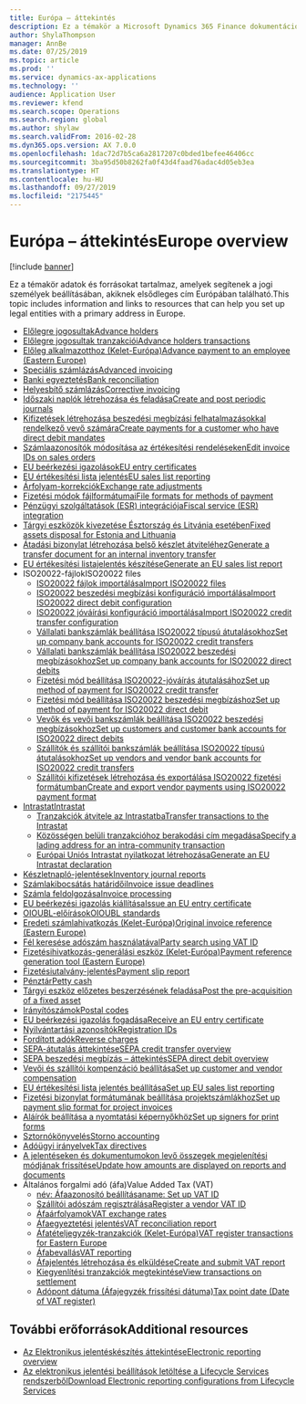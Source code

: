 ```yaml
---
title: Európa – áttekintés
description: Ez a témakör a Microsoft Dynamics 365 Finance dokumentációforrásokra mutató hivatkozásokat tartalmaz Európára vonatkozóan.
author: ShylaThompson
manager: AnnBe
ms.date: 07/25/2019
ms.topic: article
ms.prod: ''
ms.service: dynamics-ax-applications
ms.technology: ''
audience: Application User
ms.reviewer: kfend
ms.search.scope: Operations
ms.search.region: global
ms.author: shylaw
ms.search.validFrom: 2016-02-28
ms.dyn365.ops.version: AX 7.0.0
ms.openlocfilehash: 1dac72d7b5ca6a2817207c0bded1befee46406cc
ms.sourcegitcommit: 3ba95d50b8262fa0f43d4faad76adac4d05eb3ea
ms.translationtype: HT
ms.contentlocale: hu-HU
ms.lasthandoff: 09/27/2019
ms.locfileid: "2175445"
---
```

# <a name="europe-overview"></a><span data-ttu-id="02a35-103">Európa – áttekintés</span><span class="sxs-lookup"><span data-stu-id="02a35-103">Europe overview</span></span>

[!include [banner](../includes/banner.md)]

<span data-ttu-id="02a35-104">Ez a témakör adatok és forrásokat tartalmaz, amelyek segítenek a jogi személyek beállításában, akiknek elsődleges cím Európában található.</span><span class="sxs-lookup"><span data-stu-id="02a35-104">This topic includes information and links to resources that can help you set up legal entities with a primary address in Europe.</span></span> 

- [<span data-ttu-id="02a35-105">Előlegre jogosultak</span><span class="sxs-lookup"><span data-stu-id="02a35-105">Advance holders</span></span>](emea-advance-holders.md)
 - [<span data-ttu-id="02a35-106">Előlegre jogosultak tranzakciói</span><span class="sxs-lookup"><span data-stu-id="02a35-106">Advance holders transactions</span></span>](emea-advance-holders-transactions.md)
 - [<span data-ttu-id="02a35-107">Előleg alkalmazotthoz (Kelet-Európa)</span><span class="sxs-lookup"><span data-stu-id="02a35-107">Advance payment to an employee (Eastern Europe)</span></span>](tasks/advance-payment-employee.md)
- [<span data-ttu-id="02a35-108">Speciális számlázás</span><span class="sxs-lookup"><span data-stu-id="02a35-108">Advanced invoicing</span></span>](emea-advance-invoice.md)
- [<span data-ttu-id="02a35-109">Banki egyeztetés</span><span class="sxs-lookup"><span data-stu-id="02a35-109">Bank reconciliation</span></span>](emea-bank-reconciliation.md)
- [<span data-ttu-id="02a35-110">Helyesbítő számlázás</span><span class="sxs-lookup"><span data-stu-id="02a35-110">Corrective invoicing</span></span>](emea-corrective-invoice.md)
- [<span data-ttu-id="02a35-111">Időszaki naplók létrehozása és feladása</span><span class="sxs-lookup"><span data-stu-id="02a35-111">Create and post periodic journals</span></span>](emea-create-post-periodic-journals.md)
- [<span data-ttu-id="02a35-112">Kifizetések létrehozása beszedési megbízási felhatalmazásokkal rendelkező vevő számára</span><span class="sxs-lookup"><span data-stu-id="02a35-112">Create payments for a customer who have direct debit mandates</span></span>](tasks/create-payments-customers-who-have-direct-debit-mandates.md)
- [<span data-ttu-id="02a35-113">Számlaazonosítók módosítása az értékesítési rendeléseken</span><span class="sxs-lookup"><span data-stu-id="02a35-113">Edit invoice IDs on sales orders</span></span>](emea-edit-invoice-id-sales-orders.md)
- [<span data-ttu-id="02a35-114">EU beérkezési igazolások</span><span class="sxs-lookup"><span data-stu-id="02a35-114">EU entry certificates</span></span>](emea-entry-certificates.md)
- [<span data-ttu-id="02a35-115">EU értékesítési lista jelentés</span><span class="sxs-lookup"><span data-stu-id="02a35-115">EU sales list reporting</span></span>](emea-eu-sales-list.md)
- [<span data-ttu-id="02a35-116">Árfolyam-korrekciók</span><span class="sxs-lookup"><span data-stu-id="02a35-116">Exchange rate adjustments</span></span>](emea-exchange-rate-adjustments.md)
- [<span data-ttu-id="02a35-117">Fizetési módok fájlformátumai</span><span class="sxs-lookup"><span data-stu-id="02a35-117">File formats for methods of payment</span></span>](emea-select-file-formats-for-the-method-of-payments.md)
- [<span data-ttu-id="02a35-118">Pénzügyi szolgáltatások (ESR) integrációja</span><span class="sxs-lookup"><span data-stu-id="02a35-118">Fiscal service (ESR) integration</span></span>](emea-fiscal-service-integration.md)
- [<span data-ttu-id="02a35-119">Tárgyi eszközök kivezetése Észtország és Litvánia esetében</span><span class="sxs-lookup"><span data-stu-id="02a35-119">Fixed assets disposal for Estonia and Lithuania</span></span>](emea-credit-note-reverse-fixed-asset-sale.md)
- [<span data-ttu-id="02a35-120">Átadási bizonylat létrehozása belső készlet átviteléhez</span><span class="sxs-lookup"><span data-stu-id="02a35-120">Generate a transfer document for an internal inventory transfer</span></span>](tasks/transfer-document-internal-inventory-transfer.md)
- [<span data-ttu-id="02a35-121">EU értékesítési listajelentés készítése</span><span class="sxs-lookup"><span data-stu-id="02a35-121">Generate an EU sales list report</span></span>](tasks/eur-00011-eu-sales-list-report.md)
- <span data-ttu-id="02a35-122">ISO20022-fájlok</span><span class="sxs-lookup"><span data-stu-id="02a35-122">ISO20022 files</span></span>
  - [<span data-ttu-id="02a35-123">ISO20022 fájlok importálása</span><span class="sxs-lookup"><span data-stu-id="02a35-123">Import ISO20022 files</span></span>](emea-ISO20022-file-formats.md)
  - [<span data-ttu-id="02a35-124">ISO20022 beszedési megbízási konfiguráció importálása</span><span class="sxs-lookup"><span data-stu-id="02a35-124">Import ISO20022 direct debit configuration</span></span>](tasks/import-iso20022-direct-debit-configuration.md)
  - [<span data-ttu-id="02a35-125">ISO20022 jóváírási konfiguráció importálása</span><span class="sxs-lookup"><span data-stu-id="02a35-125">Import ISO20022 credit transfer configuration</span></span>](tasks/import-iso20022-credit-transfer-configuration.md)
  - [<span data-ttu-id="02a35-126">Vállalati bankszámlák beállítása ISO20022 típusú átutalásokhoz</span><span class="sxs-lookup"><span data-stu-id="02a35-126">Set up company bank accounts for ISO20022 credit transfers</span></span>](tasks/set-up-company-bank-accounts-iso20022-credit-transfers.md)
  - [<span data-ttu-id="02a35-127">Vállalati bankszámlák beállítása ISO20022 beszedési megbízásokhoz</span><span class="sxs-lookup"><span data-stu-id="02a35-127">Set up company bank accounts for ISO20022 direct debits</span></span>](tasks/set-up-company-bank-accounts-iso20022-direct-debits.md)
  - [<span data-ttu-id="02a35-128">Fizetési mód beállítása ISO20022-jóváírás átutalásához</span><span class="sxs-lookup"><span data-stu-id="02a35-128">Set up method of payment for ISO20022 credit transfer</span></span>](tasks/set-up-method-payment-iso20022-credit-transfer.md)
  - [<span data-ttu-id="02a35-129">Fizetési mód beállítása ISO20022 beszedési megbízáshoz</span><span class="sxs-lookup"><span data-stu-id="02a35-129">Set up method of payment for ISO20022 direct debit</span></span>](tasks/setup-method-payment-iso20022-direct-debit.md)
  - [<span data-ttu-id="02a35-130">Vevők és vevői bankszámlák beállítása ISO20022 beszedési megbízásokhoz</span><span class="sxs-lookup"><span data-stu-id="02a35-130">Set up customers and customer bank accounts for ISO20022 direct debits</span></span>](tasks/set-up-bank-accounts-iso20022-direct-debits.md)
  - [<span data-ttu-id="02a35-131">Szállítók és szállítói bankszámlák beállítása ISO20022 típusú átutalásokhoz</span><span class="sxs-lookup"><span data-stu-id="02a35-131">Set up vendors and vendor bank accounts for ISO20022 credit transfers</span></span>](tasks/set-up-vendor-iso20022-credit-transfers.md)
  - [<span data-ttu-id="02a35-132">Szállítói kifizetések létrehozása és exportálása ISO20022 fizetési formátumban</span><span class="sxs-lookup"><span data-stu-id="02a35-132">Create and export vendor payments using ISO20022 payment format</span></span>](tasks/create-export-vendor-payments-iso20022-payment-format.md)
- [<span data-ttu-id="02a35-133">Intrastat</span><span class="sxs-lookup"><span data-stu-id="02a35-133">Intrastat</span></span>](emea-intrastat.md)
  - [<span data-ttu-id="02a35-134">Tranzakciók átvitele az Intrastatba</span><span class="sxs-lookup"><span data-stu-id="02a35-134">Transfer transactions to the Intrastat</span></span>](tasks/transfer-transactions-intrastat.md)
  - [<span data-ttu-id="02a35-135">Közösségen belüli tranzakcióhoz berakodási cím megadása</span><span class="sxs-lookup"><span data-stu-id="02a35-135">Specify a lading address for an intra-community transaction</span></span>](tasks/eur-00002-specify-lading-address-intra-community.md)
  - [<span data-ttu-id="02a35-136">Európai Uniós Intrastat nyilatkozat létrehozása</span><span class="sxs-lookup"><span data-stu-id="02a35-136">Generate an EU Intrastat declaration</span></span>](tasks/eur-00002-eu-intrastat-declaration.md)
- [<span data-ttu-id="02a35-137">Készletnapló-jelentések</span><span class="sxs-lookup"><span data-stu-id="02a35-137">Inventory journal reports</span></span>](emea-set-up-report-inventory-journal-names.md)
- [<span data-ttu-id="02a35-138">Számlakibocsátás határidői</span><span class="sxs-lookup"><span data-stu-id="02a35-138">Invoice issue deadlines</span></span>](emea-invoice-issue-deadline.md)
- [<span data-ttu-id="02a35-139">Számla feldolgozása</span><span class="sxs-lookup"><span data-stu-id="02a35-139">Invoice processing</span></span>](emea-invoice-processing.md)
- [<span data-ttu-id="02a35-140">EU beérkezési igazolás kiállítása</span><span class="sxs-lookup"><span data-stu-id="02a35-140">Issue an EU entry certificate</span></span>](tasks/eur-00012-issue-eu-entry-certificate.md)
- [<span data-ttu-id="02a35-141">OIOUBL-előírások</span><span class="sxs-lookup"><span data-stu-id="02a35-141">OIOUBL standards</span></span>](emea-oioubl-standards-electronic-invoicing.md)
- [<span data-ttu-id="02a35-142">Eredeti számlahivatkozás (Kelet-Európa)</span><span class="sxs-lookup"><span data-stu-id="02a35-142">Original invoice reference (Eastern Europe)</span></span>](tasks/ee-00004-original-invoice-reference.md)
- [<span data-ttu-id="02a35-143">Fél keresése adószám használatával</span><span class="sxs-lookup"><span data-stu-id="02a35-143">Party search using VAT ID</span></span>](tasks/eur-00015-party-search-vat-id.md)
- [<span data-ttu-id="02a35-144">Fizetésihivatkozás-generálási eszköz (Kelet-Európa)</span><span class="sxs-lookup"><span data-stu-id="02a35-144">Payment reference generation tool (Eastern Europe)</span></span>](tasks/ee-00015-payment-reference-generation-tool.md)
- [<span data-ttu-id="02a35-145">Fizetésiutalvány-jelentés</span><span class="sxs-lookup"><span data-stu-id="02a35-145">Payment slip report</span></span>](emea-eur-payment-slip-report-giro.md)
- [<span data-ttu-id="02a35-146">Pénztár</span><span class="sxs-lookup"><span data-stu-id="02a35-146">Petty cash</span></span>](emea-petty-cash.md)
- [<span data-ttu-id="02a35-147">Tárgyi eszköz előzetes beszerzésének feladása</span><span class="sxs-lookup"><span data-stu-id="02a35-147">Post the pre-acquisition of a fixed asset</span></span>](emea-pre-acquisition-acquisition-fixed-asset.md)
- [<span data-ttu-id="02a35-148">Irányítószámok</span><span class="sxs-lookup"><span data-stu-id="02a35-148">Postal codes</span></span>](emea-import-create-postal-codes-manually.md)
- [<span data-ttu-id="02a35-149">EU beérkezési igazolás fogadása</span><span class="sxs-lookup"><span data-stu-id="02a35-149">Receive an EU entry certificate</span></span>](tasks/eur-00012-receive-eu-entry-certificate.md)
- [<span data-ttu-id="02a35-150">Nyilvántartási azonosítók</span><span class="sxs-lookup"><span data-stu-id="02a35-150">Registration IDs</span></span>](emea-registration-ids.md)
- [<span data-ttu-id="02a35-151">Fordított adók</span><span class="sxs-lookup"><span data-stu-id="02a35-151">Reverse charges</span></span>](emea-reverse-charge.md)
- [<span data-ttu-id="02a35-152">SEPA-átutalás áttekintése</span><span class="sxs-lookup"><span data-stu-id="02a35-152">SEPA credit transfer overview</span></span>](../accounts-payable/sepa-credit-transfer.md)
- [<span data-ttu-id="02a35-153">SEPA beszedési megbízás – áttekintés</span><span class="sxs-lookup"><span data-stu-id="02a35-153">SEPA direct debit overview</span></span>](../accounts-receivable/sepa-direct-debit-overview.md)
- [<span data-ttu-id="02a35-154">Vevői és szállítói kompenzáció beállítása</span><span class="sxs-lookup"><span data-stu-id="02a35-154">Set up customer and vendor compensation</span></span>](emea-compensation-customer-vendor-transactions.md)
- [<span data-ttu-id="02a35-155">EU értékesítési lista jelentés beállítása</span><span class="sxs-lookup"><span data-stu-id="02a35-155">Set up EU sales list reporting</span></span>](tasks/eur-00011-eu-sales-list-reporting.md)
- [<span data-ttu-id="02a35-156">Fizetési bizonylat formátumának beállítása projektszámlákhoz</span><span class="sxs-lookup"><span data-stu-id="02a35-156">Set up payment slip format for project invoices</span></span>](tasks/set-up-payment-slip-format-project-invoices.md)
- [<span data-ttu-id="02a35-157">Aláírók beállítása a nyomtatási képernyőkhöz</span><span class="sxs-lookup"><span data-stu-id="02a35-157">Set up signers for print forms</span></span>](emea-set-up-signers-for-printing-forms.md)
- [<span data-ttu-id="02a35-158">Sztornókönyvelés</span><span class="sxs-lookup"><span data-stu-id="02a35-158">Storno accounting</span></span>](emea-storno.md)
- [<span data-ttu-id="02a35-159">Adóügyi irányelvek</span><span class="sxs-lookup"><span data-stu-id="02a35-159">Tax directives</span></span>](emea-tax-directives.md)
- [<span data-ttu-id="02a35-160">A jelentéseken és dokumentumokon levő összegek megjelenítési módjának frissítése</span><span class="sxs-lookup"><span data-stu-id="02a35-160">Update how amounts are displayed on reports and documents</span></span>](emea-amount-printing-forms.md)
- <span data-ttu-id="02a35-161">Általános forgalmi adó (áfa)</span><span class="sxs-lookup"><span data-stu-id="02a35-161">Value Added Tax (VAT)</span></span>
  - [<span data-ttu-id="02a35-162">név: Áfaazonosító beállítása</span><span class="sxs-lookup"><span data-stu-id="02a35-162">name: Set up VAT ID</span></span>](tasks/eur-00015-vat-id.md)
  - [<span data-ttu-id="02a35-163">Szállítói adószám regisztrálása</span><span class="sxs-lookup"><span data-stu-id="02a35-163">Register a vendor VAT ID</span></span>](tasks/eur-00015-registration-vendor-vat-id.md)
  - [<span data-ttu-id="02a35-164">Áfaárfolyamok</span><span class="sxs-lookup"><span data-stu-id="02a35-164">VAT exchange rates</span></span>](emea-vat-exchange-rate.md)
  - [<span data-ttu-id="02a35-165">Áfaegyeztetési jelentés</span><span class="sxs-lookup"><span data-stu-id="02a35-165">VAT reconciliation report</span></span>](tasks/eur-00018-vat-reconciliation-report.md)
  - [<span data-ttu-id="02a35-166">Áfatételjegyzék-tranzakciók (Kelet-Európa)</span><span class="sxs-lookup"><span data-stu-id="02a35-166">VAT register transactions for Eastern Europe</span></span>](emea-vat-register-transactions.md)
  - [<span data-ttu-id="02a35-167">Áfabevallás</span><span class="sxs-lookup"><span data-stu-id="02a35-167">VAT reporting</span></span>](emea-vat-reporting.md)
  - [<span data-ttu-id="02a35-168">Áfajelentés létrehozása és elküldése</span><span class="sxs-lookup"><span data-stu-id="02a35-168">Create and submit VAT report</span></span>](tasks/create-submit-vat-report.md)
  - [<span data-ttu-id="02a35-169">Kiegyenlítési tranzakciók megtekintése</span><span class="sxs-lookup"><span data-stu-id="02a35-169">View transactions on settlement</span></span>](emea-transactions-settlement-form.md)
  - [<span data-ttu-id="02a35-170">Adópont dátuma (Áfajegyzék frissítési dátuma)</span><span class="sxs-lookup"><span data-stu-id="02a35-170">Tax point date (Date of VAT register)</span></span>](emea-tax-point-date.md)

## <a name="additional-resources"></a><span data-ttu-id="02a35-171">További erőforrások</span><span class="sxs-lookup"><span data-stu-id="02a35-171">Additional resources</span></span>

- [<span data-ttu-id="02a35-172">Az Elektronikus jelentéskészítés áttekintése</span><span class="sxs-lookup"><span data-stu-id="02a35-172">Electronic reporting overview</span></span>](../../dev-itpro/analytics/general-electronic-reporting.md)
- [<span data-ttu-id="02a35-173">Az elektronikus jelentési beállítások letöltése a Lifecycle Services rendszerből</span><span class="sxs-lookup"><span data-stu-id="02a35-173">Download Electronic reporting configurations from Lifecycle Services</span></span>](../../dev-itpro/analytics/download-electronic-reporting-configuration-lcs.md)

